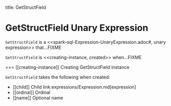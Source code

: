title: GetStructField

# GetStructField Unary Expression

`GetStructField` is a <<spark-sql-Expression-UnaryExpression.adoc#, unary expression>> that...FIXME

`GetStructField` is <<creating-instance, created>> when...FIXME

=== [[creating-instance]] Creating GetStructField Instance

`GetStructField` takes the following when created:

* [[child]] Child link:expressions/Expression.md[expression]
* [[ordinal]] Ordinal
* [[name]] Optional name
